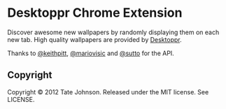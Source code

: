 # Desktoppr Chrome Extension

Discover awesome new wallpapers by randomly displaying them on each new tab. High quality wallpapers are provided by [Desktoppr](http://desktoppr.co/).

Thanks to [@keithpitt](http://twitter.com/keithpitt), [@mariovisic](http://twitter.com/mariovisic) and [@sutto](http://twitter.com/sutto) for the API.

## Copyright

Copyright © 2012 Tate Johnson. Released under the MIT license. See LICENSE.
